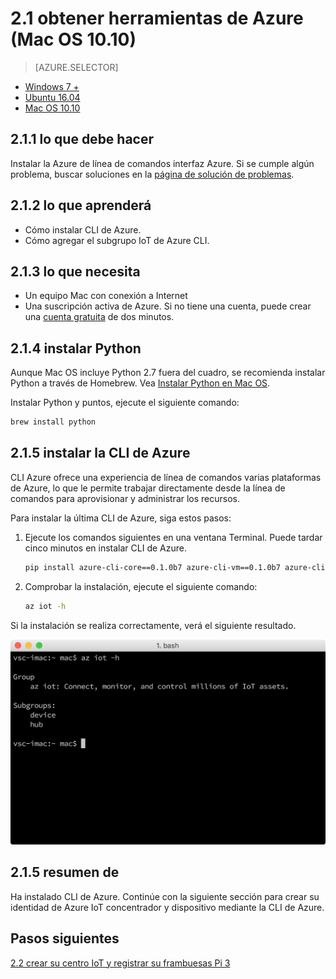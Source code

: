 <properties
 pageTitle="Obtener herramientas de Azure (10.10 en Mac OS) | Microsoft Azure"
 description="Instalar Python y Azure de línea de comandos interfaz Azure en Mac OS."
 services="iot-hub"
 documentationCenter=""
 authors="shizn"
 manager="timlt"
 tags=""
 keywords=""/>

<tags
 ms.service="iot-hub"
 ms.devlang="multiple"
 ms.topic="article"
 ms.tgt_pltfrm="na"
 ms.workload="na"
 ms.date="10/21/2016"
 ms.author="xshi"/>

# <a name="21-get-azure-tools-macos-1010"></a>2.1 obtener herramientas de Azure (Mac OS 10.10)

> [AZURE.SELECTOR]
- [Windows 7 +](iot-hub-raspberry-pi-kit-node-lesson2-get-azure-tools-win32.md)
- [Ubuntu 16.04](iot-hub-raspberry-pi-kit-node-lesson2-get-azure-tools-ubuntu.md)
- [Mac OS 10.10](iot-hub-raspberry-pi-kit-node-lesson2-get-azure-tools-mac.md)

## <a name="211-what-you-will-do"></a>2.1.1 lo que debe hacer

Instalar la Azure de línea de comandos interfaz Azure. Si se cumple algún problema, buscar soluciones en la [página de solución de problemas](iot-hub-raspberry-pi-kit-node-troubleshooting.md).

## <a name="212-what-you-will-learn"></a>2.1.2 lo que aprenderá

- Cómo instalar CLI de Azure.
- Cómo agregar el subgrupo IoT de Azure CLI.

## <a name="213-what-you-need"></a>2.1.3 lo que necesita

- Un equipo Mac con conexión a Internet
- Una suscripción activa de Azure. Si no tiene una cuenta, puede crear una [cuenta gratuita](https://azure.microsoft.com/free/) de dos minutos.

## <a name="214-install-python"></a>2.1.4 instalar Python

Aunque Mac OS incluye Python 2.7 fuera del cuadro, se recomienda instalar Python a través de Homebrew. Vea [Instalar Python en Mac OS](http://docs.python-guide.org/en/latest/starting/install/osx/).

Instalar Python y puntos, ejecute el siguiente comando:

```bash
brew install python
```

## <a name="215-install-the-azure-cli"></a>2.1.5 instalar la CLI de Azure

CLI Azure ofrece una experiencia de línea de comandos varias plataformas de Azure, lo que le permite trabajar directamente desde la línea de comandos para aprovisionar y administrar los recursos. 

Para instalar la última CLI de Azure, siga estos pasos:

1. Ejecute los comandos siguientes en una ventana Terminal. Puede tardar cinco minutos en instalar CLI de Azure.

    ```bash
    pip install azure-cli-core==0.1.0b7 azure-cli-vm==0.1.0b7 azure-cli-storage==0.1.0b7 azure-cli-role==0.1.0b7 azure-cli-resource==0.1.0b7 azure-cli-profile==0.1.0b7 azure-cli-network==0.1.0b7 azure-cli-iot==0.1.0b7 azure-cli-feedback==0.1.0b7 azure-cli-configure==0.1.0b7 azure-cli-component==0.1.0b7 azure-cli==0.1.0b7
    ```

2. Comprobar la instalación, ejecute el siguiente comando:

    ```bash
    az iot -h
    ```
  
Si la instalación se realiza correctamente, verá el siguiente resultado.

![AZ iot -h](media/iot-hub-raspberry-pi-lessons/lesson2/az_iot_help_osx.png)

## <a name="215-summary"></a>2.1.5 resumen de

Ha instalado CLI de Azure. Continúe con la siguiente sección para crear su identidad de Azure IoT concentrador y dispositivo mediante la CLI de Azure.

## <a name="next-steps"></a>Pasos siguientes

[2.2 crear su centro IoT y registrar su frambuesas Pi 3](iot-hub-raspberry-pi-kit-node-lesson2-prepare-azure-iot-hub.md)
